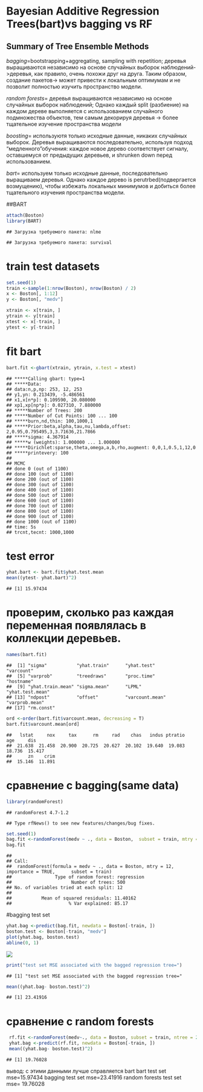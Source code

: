 Bayesian Additive Regression Trees(bart)vs bagging vs RF
================

## Summary of Tree Ensemble Methods

*bagging*=bootstrapping+aggregating, sampling with repetition; деревья
выращиваются независимо на основе случайных выборок
наблюдений-\>деревья, как правило, очень похожи друг на друга. Таким
образом, создание пакетов-\> может привести к локальным оптимумам и не
позволит полностью изучить пространство модели.

*random forests*= деревья выращиваются независимо на основе случайных
выборок наблюдений; Однако каждый split (разбиение) на каждом дереве
выполняется с использованием случайного подмножества объектов, тем самым
декорируя деревья -\> более тщательное изучение пространства модели

*boosting*= используютя только исходные данные, никаких случайных
выборок. Деревья выращиваются последовательно, используя подход
“медленного”обучения: каждое новое дерево соответствует сигналу,
оставшемуся от предыдущих деревьев, и shrunken down перед
использованием.

*bart*= используем только исходные данные, последовательно выращиваем
деревья. Однако каждое дерево is perutrbed(подвергается возмущению),
чтобы избежать локальных минимумов и добиться более тщательного изучения
пространства модели.

\##BART

``` r
attach(Boston)
library(BART)
```

    ## Загрузка требуемого пакета: nlme

    ## Загрузка требуемого пакета: survival

# train test datasets

``` r
set.seed(1)
train <-sample(1:nrow(Boston), nrow(Boston) / 2)
x <- Boston[, 1:12]
y <- Boston[, "medv"]

xtrain <- x[train, ]
ytrain <- y[train]
xtest <- x[-train, ]
ytest <- y[-train]
```

# fit bart

``` r
bart.fit <-gbart(xtrain, ytrain, x.test = xtest)
```

    ## *****Calling gbart: type=1
    ## *****Data:
    ## data:n,p,np: 253, 12, 253
    ## y1,yn: 0.213439, -5.486561
    ## x1,x[n*p]: 0.109590, 20.080000
    ## xp1,xp[np*p]: 0.027310, 7.880000
    ## *****Number of Trees: 200
    ## *****Number of Cut Points: 100 ... 100
    ## *****burn,nd,thin: 100,1000,1
    ## *****Prior:beta,alpha,tau,nu,lambda,offset: 2,0.95,0.795495,3,3.71636,21.7866
    ## *****sigma: 4.367914
    ## *****w (weights): 1.000000 ... 1.000000
    ## *****Dirichlet:sparse,theta,omega,a,b,rho,augment: 0,0,1,0.5,1,12,0
    ## *****printevery: 100
    ## 
    ## MCMC
    ## done 0 (out of 1100)
    ## done 100 (out of 1100)
    ## done 200 (out of 1100)
    ## done 300 (out of 1100)
    ## done 400 (out of 1100)
    ## done 500 (out of 1100)
    ## done 600 (out of 1100)
    ## done 700 (out of 1100)
    ## done 800 (out of 1100)
    ## done 900 (out of 1100)
    ## done 1000 (out of 1100)
    ## time: 5s
    ## trcnt,tecnt: 1000,1000

# test error

``` r
yhat.bart <- bart.fit$yhat.test.mean
mean((ytest- yhat.bart)^2)
```

    ## [1] 15.97434

# проверим, сколько раз каждая переменная появлялась в коллекции деревьев.

``` r
names(bart.fit)
```

    ##  [1] "sigma"           "yhat.train"      "yhat.test"       "varcount"       
    ##  [5] "varprob"         "treedraws"       "proc.time"       "hostname"       
    ##  [9] "yhat.train.mean" "sigma.mean"      "LPML"            "yhat.test.mean" 
    ## [13] "ndpost"          "offset"          "varcount.mean"   "varprob.mean"   
    ## [17] "rm.const"

``` r
ord <-order(bart.fit$varcount.mean, decreasing = T)
bart.fit$varcount.mean[ord]
```

    ##   lstat     nox     tax      rm     rad    chas   indus ptratio     age     dis 
    ##  21.638  21.458  20.900  20.725  20.627  20.102  19.640  19.083  18.736  15.417 
    ##      zn    crim 
    ##  15.146  11.891

# сравнение с bagging(same data)

``` r
library(randomForest)
```

    ## randomForest 4.7-1.2

    ## Type rfNews() to see new features/changes/bug fixes.

``` r
set.seed(1)
bag.fit <-randomForest(medv ~ ., data = Boston,  subset = train, mtry = 12, importance = TRUE)
bag.fit
```

    ## 
    ## Call:
    ##  randomForest(formula = medv ~ ., data = Boston, mtry = 12, importance = TRUE,      subset = train) 
    ##                Type of random forest: regression
    ##                      Number of trees: 500
    ## No. of variables tried at each split: 12
    ## 
    ##           Mean of squared residuals: 11.40162
    ##                     % Var explained: 85.17

\#bagging test set

``` r
yhat.bag <-predict(bag.fit, newdata = Boston[-train, ])
boston.test <- Boston[-train, "medv"]
plot(yhat.bag, boston.test)
abline(0, 1)
```

![](bart_files/figure-gfm/unnamed-chunk-7-1.png)<!-- -->

``` r
print("test set MSE associated with the bagged regression tree=")
```

    ## [1] "test set MSE associated with the bagged regression tree="

``` r
mean((yhat.bag- boston.test)^2)
```

    ## [1] 23.41916

# сравнение с random forests

``` r
 rf.fit <-randomForest(medv~., data = Boston, subset = train, ntree = 25)
 yhat.bag <-predict(rf.fit, newdata = Boston[-train, ])
 mean((yhat.bag- boston.test)^2)
```

    ## [1] 19.76028

вывод: с этими данными лучше справляется bart bart test set
mse=$15.97434$ bagging test set mse=$23.41916$ random forests test set
mse= $19.76028$
